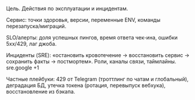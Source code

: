 Цель. Действия по эксплуатации и инцидентам.

Сервис: точки здоровья, версии, переменные ENV, команды перезапуска/миграций.

SLO/алерты: доля успешных пингов, время ответа чек-ина, ошибки 5xx/429, лаг джоба.

Инциденты (SRE): «остановить кровотечение → восстановить сервис → сохранить факты → постмортем». Роли, каналы связи, таймлайны. 
sre.google
+1

Частные плейбуки: 429 от Telegram (троттлинг по чатам и глобальный), деградация БД, утечка токена (ротация, перевыпуск вебхука), восстановление из бэкапа.
